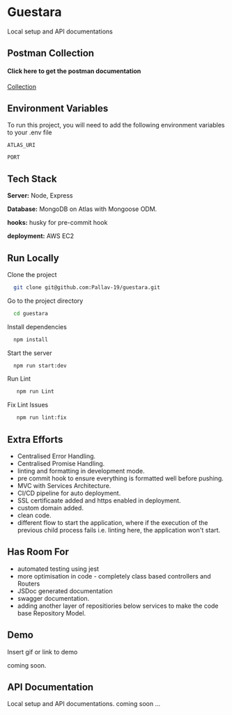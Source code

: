 
# Guestara

Local setup and API documentations


## Postman Collection

#### Click here to get the postman documentation
[Collection](https://documenter.getpostman.com/view/16563017/2sA3sAioVp)


## Environment Variables

To run this project, you will need to add the following environment variables to your .env file

`ATLAS_URI`

`PORT`


## Tech Stack


**Server:** Node, Express

**Database:** MongoDB on Atlas with Mongoose ODM.

**hooks:** husky for pre-commit hook

**deployment:** AWS EC2


## Run Locally

Clone the project

```bash
  git clone git@github.com:Pallav-19/guestara.git
```

Go to the project directory

```bash
  cd guestara
```

Install dependencies

```bash
  npm install
```

Start the server

```bash
  npm run start:dev
```

Run Lint

```bash
   npm run Lint
```

Fix Lint Issues
```bash
   npm run lint:fix
```



## Extra Efforts

- Centralised Error Handling.
- Centralised Promise Handling.
- linting and formatting in development mode.
- pre commit hook to ensure everything is formatted well before pushing.
- MVC with Services Architecture.
- CI/CD pipeline for auto deployment.
- SSL certificaate added and https enabled in deployment.
- custom domain added.
- clean code.
- different flow to start the application, where if the execution of the previous child process fails i.e. linting here, the application won't start.


## Has Room For

- automated testing using jest
- more optimisation in code - completely class based controllers and Routers
- JSDoc generated documentation
- swagger documentation.
- adding another layer of repositiories below services to make the code base Repository Model.
## Demo

Insert gif or link to demo

coming soon.
## API Documentation

Local setup and API documentations. coming soon ...

